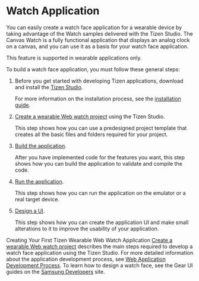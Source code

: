 # Watch Application

You can easily create a watch face application for a wearable device by taking advantage of the Watch samples delivered with the Tizen Studio. The Canvas Watch is a fully functional application that displays an analog clock on a canvas, and you can use it as a basis for your watch face application.

This feature is supported in wearable applications only.

To build a watch face application, you must follow these general steps:

1. Before you get started with developing Tizen applications, download and install the [Tizen Studio](https://developer.tizen.org/development/tizen-studio/download).

   For more information on the installation process, see the [installation guide](../../../tizen-studio/setup/install-sdk.md).

2. [Create a wearable Web watch project](../../getting-started/wearable-watch/first-app-watch.md#create) using the Tizen Studio.

   This step shows how you can use a predesigned project template that creates all the basic files and folders required for your project.

3. [Build the application](../../getting-started/wearable-watch/first-app-watch.md#build).

   After you have implemented code for the features you want, this step shows how you can build the application to validate and compile the code.

4. [Run the application](../../getting-started/wearable-watch/first-app-watch.md#run).

   This step shows how you can run the application on the emulator or a real target device.

5. [Design a UI](../../getting-started/wearable-watch/first-app-watch.md#ui).

   This step shows how you can create the application UI and make small alterations to it to improve the usability of your application.


Creating Your First Tizen Wearable Web Watch Application [Create a wearable Web watch project](../../getting-started/wearable-watch/first-app-watch.md) describes the main steps required to develop a watch face application using the Tizen Studio. For more detailed information about the application development process, see [Web Application Development Process](../../tutorials/process/app-dev-process.md). To learn how to design a watch face, see the Gear UI guides on the [Samsung Developers](http://developer.samsung.com/technical-doc/list.do) site.
